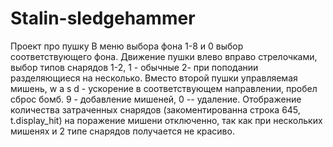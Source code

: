 # Stalin-sledgehammer
Проект про пушку
В меню выбора фона 1-8 и 0 выбор соответствующего фона.
Движение пушки влево вправо стрелочками, выбор типов снарядов 1-2, 1 - обычные 2- при поподании разделяющиеся на несколько.
Вместо второй пушки управляемая мишень, w a s d - ускорение в соответствующем направлении, пробел сброс бомб.
9 - добавление мишеней, 0 -- удаление.
Отображение количества затраченных снарядов (закоментированна строка 645, t.display_hit) на поражение мишени отключенно, так как при нескольких мишенях и 2 типе снарядов получается не красиво.
